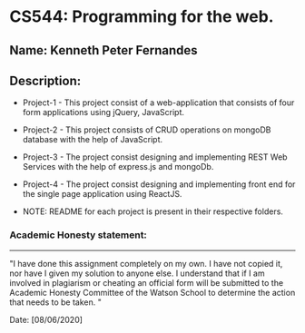 # CS544: Programming for the web.

## Name: Kenneth Peter Fernandes

## Description:
- Project-1 - This project consist of a web-application that consists of four form applications using jQuery, JavaScript.

- Project-2 - This project consists of CRUD operations on mongoDB database with the help of JavaScript.

- Project-3 - The project consist designing and implementing REST Web Services with the help of express.js and mongoDb.

- Project-4 - The project consist designing and implementing front end for the single page application using ReactJS.

- NOTE: README for each project is present in their respective folders.

### Academic Honesty statement:

---

"I have done this assignment completely on my own. I have not copied
it, nor have I given my solution to anyone else. I understand that if
I am involved in plagiarism or cheating an official form will be
submitted to the Academic Honesty Committee of the Watson School to
determine the action that needs to be taken. "

Date: [08/06/2020]



